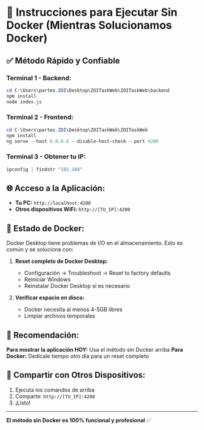 # 🚀 Instrucciones para Ejecutar Sin Docker (Mientras Solucionamos Docker)

## ✅ **Método Rápido y Confiable**

### **Terminal 1 - Backend:**
```powershell
cd C:\Users\partes.ZOI\Desktop\ZOITaskWeb\ZOITaskWeb\backend
npm install
node index.js
```

### **Terminal 2 - Frontend:**
```powershell
cd C:\Users\partes.ZOI\Desktop\ZOITaskWeb\ZOITaskWeb
npm install
ng serve --host 0.0.0.0 --disable-host-check --port 4200
```

### **Terminal 3 - Obtener tu IP:**
```powershell
ipconfig | findstr "192.168"
```

## 🌐 **Acceso a la Aplicación:**

- **Tu PC:** `http://localhost:4200`
- **Otros dispositivos WiFi:** `http://[TU_IP]:4200`

## 🔧 **Estado de Docker:**

Docker Desktop tiene problemas de I/O en el almacenamiento. Esto es común y se soluciona con:

1. **Reset completo de Docker Desktop:**
   - Configuración → Troubleshoot → Reset to factory defaults
   - Reiniciar Windows
   - Reinstalar Docker Desktop si es necesario

2. **Verificar espacio en disco:**
   - Docker necesita al menos 4-5GB libres
   - Limpiar archivos temporales

## 🎯 **Recomendación:**

**Para mostrar la aplicación HOY:** Usa el método sin Docker arriba
**Para Docker:** Dedícale tiempo otro día para un reset completo

## 📱 **Compartir con Otros Dispositivos:**

1. Ejecuta los comandos de arriba
2. Comparte: `http://[TU_IP]:4200`
3. ¡Listo!

---

**El método sin Docker es 100% funcional y profesional** ✅
